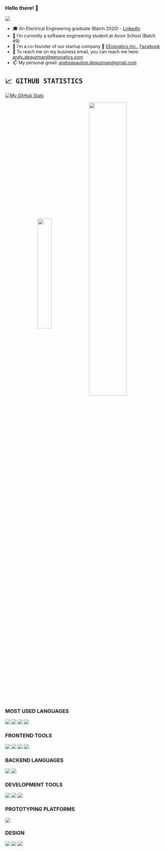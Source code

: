 [//]: # "IMG SHIELDS FROM: https://github.com/alexandresanlim/Badges4-README.md-Profile"

### Hello there! 👋

![](https://visitor-badge.laobi.icu/badge?page_id=mumble-07.visitor-badge)

- 🎓 An Electrical Engineering graduate (Batch 2020) - [LinkedIn](https://www.linkedin.com/in/andrea-pauline/)
- 🔭 I’m currently a software engineering student at Avion School (Batch #9)
- 🌱 I’m a co-founder of our startup company 🚀 [EEnovatics Inc.](http://eenovatics.com/), [Facebook](https://www.facebook.com/EEnovatics)
- 💬 To reach me on my business email, you can reach me here: andy_deguzman@eenovatics.com
- 📫 My personal gmail: andreapauline.deguzman@gmail.com

<h2><samp>📈 GITHUB STATISTICS</samp></h2>

[![My GitHub Stats](https://github-readme-stats.vercel.app/api/?username=mumble-07&count_private=true&theme=tokyonight&showicons=true)]()

<p align="center">
<img width="30%" heigth="60%" style="display:inline" align="center" src="https://github-readme-stats.vercel.app/api/top-langs/?username=mumble-07&langs_count=5&theme=tokyonight" />

<img width="49%" heigth="100%" style="display:inline" align="center" src="https://github-readme-streak-stats.herokuapp.com/?user=mumble-07" />

</p>

### MOST USED LANGUAGES

<p>
  <img src="https://img.shields.io/badge/javascript-%23F7DF1E.svg?&style=for-the-badge&logo=javascript&logoColor=black">
  <img src="https://img.shields.io/badge/Ruby%20-C21325?logo=ruby&logoColor=white&style=for-the-badge" />
  <img src="https://img.shields.io/badge/rails%20-%23FF2D20.svg?&style=for-the-badge&logo=ruby-on-rails&logoColor=white">
  <img src="https://img.shields.io/badge/Python-3776AB?style=for-the-badge&logo=python&logoColor=white">
</p>

### FRONTEND TOOLS

<p>
  <img src = "https://img.shields.io/badge/HTML5-E34F26?style=for-the-badge&logo=html5&logoColor=white"> 
  <img src = "https://img.shields.io/badge/css-%23239120.svg?&style=for-the-badge&logo=css3&logoColor=white">
  <img src="https://img.shields.io/badge/sass%20-%23CC6699.svg?&style=for-the-badge&logo=sass&logoColor=white">
  <img src="https://img.shields.io/badge/bootstrap%20-%23563D7C.svg?&style=for-the-badge&logo=bootstrap&logoColor=white">
<p>

### BACKEND LANGUAGES

<p>
  <img src="https://img.shields.io/badge/Ruby%20-C21325?logo=ruby&logoColor=white&style=for-the-badge" />
  <img src="https://img.shields.io/badge/rails%20-%23FF2D20.svg?&style=for-the-badge&logo=ruby-on-rails&logoColor=white">
    
<p>

### DEVELOPMENT TOOLS

<p>
  <img src="https://img.shields.io/badge/Git%20-F05032?logo=git&logoColor=white&style=for-the-badge" />
  <img src="https://img.shields.io/badge/github-%23100000.svg?&style=for-the-badge&logo=github&logoColor=white">
  <img src="https://img.shields.io/badge/Postman%20-FF6C37?logo=postman&logoColor=white&style=for-the-badge" />
<p>

### PROTOTYPING PLATFORMS

<p>
  <img src="https://img.shields.io/badge/Raspberry%20Pi-A22846?style=for-the-badge&logo=Raspberry%20Pi&logoColor=white" />
<p>

### DESIGN

<p>
  <img src="https://img.shields.io/badge/Figma-F24E1E?style=for-the-badge&logo=figma&logoColor=white" />
  <img src="https://img.shields.io/badge/Adobe%20Illustrator-FF9A00?style=for-the-badge&logo=adobe%20illustrator&logoColor=white" />
  <img src="https://img.shields.io/badge/Canva-%2300C4CC.svg?&style=for-the-badge&logo=Canva&logoColor=white" />
<p>
